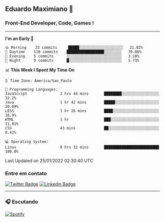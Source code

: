 ## Eduardo Maximiano 👋

### Front-End Developer, Code, Games !

---

<!--START_SECTION:waka-->
**I'm an Early 🐤** 

```text
🌞 Morning    33 commits     █████░░░░░░░░░░░░░░░░░░░░   21.02% 
🌆 Daytime    110 commits    █████████████████░░░░░░░░   70.06% 
🌃 Evening    5 commits      ░░░░░░░░░░░░░░░░░░░░░░░░░   3.18% 
🌙 Night      9 commits      █░░░░░░░░░░░░░░░░░░░░░░░░   5.73%

```


📊 **This Week I Spent My Time On** 

```text
⌚︎ Time Zone: America/Sao_Paulo

💬 Programming Languages: 
JavaScript               2 hrs 44 mins       ████████░░░░░░░░░░░░░░░░░   32.2% 
Java                     1 hr 42 mins        █████░░░░░░░░░░░░░░░░░░░░   20.09% 
LESS                     1 hr 26 mins        ████░░░░░░░░░░░░░░░░░░░░░   16.9% 
HTML                     1 hr                ███░░░░░░░░░░░░░░░░░░░░░░   11.81% 
CSS                      43 mins             ██░░░░░░░░░░░░░░░░░░░░░░░   8.42%

💻 Operating System: 
Linux                    8 hrs 32 mins       █████████████████████████   100.0%

```


 Last Updated on 25/01/2022 02:30:40 UTC
<!--END_SECTION:waka-->

### Entre em contato

[![Twitter Badge](https://img.shields.io/badge/-@edmaxi-1ca0f1?style=flat-square&labelColor=1ca0f1&logo=twitter&logoColor=white&link=https://twitter.com/edmaxi)](https://twitter.com/edmaxi)
[![Linkedin Badge](https://img.shields.io/badge/-Eduardo_Maximiano-0077B5?style=flat-square&logo=Linkedin&logoColor=white&link=https://www.linkedin.com/in/maximiano-eduardo)](https://www.linkedin.com/in/maximiano-eduardo)

---

### 🎧 Escutando
[![Spotify](https://novatorem-sandy.vercel.app/api/spotify)](https://open.spotify.com/user/comgigo)
